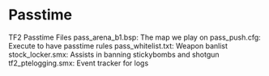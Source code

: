 # Passtime
TF2 Passtime Files
pass_arena_b1.bsp: The map we play on
pass_push.cfg: Execute to have passtime rules
pass_whitelist.txt: Weapon banlist
stock_locker.smx: Assists in banning stickybombs and shotgun
tf2_ptelogging.smx: Event tracker for logs
